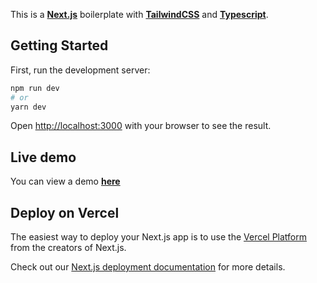 This is a **[Next.js](https://nextjs.org/)** boilerplate with **[TailwindCSS](https://tailwindcss.com/)** and **[Typescript](https://www.typescriptlang.org/)**.

## Getting Started

First, run the development server:

```bash
npm run dev
# or
yarn dev
```

Open [http://localhost:3000](http://localhost:3000) with your browser to see the result.

## Live demo

You can view a demo **[here](https://nextjs-babel-tailwind-ts.vercel.app/)**

## Deploy on Vercel

The easiest way to deploy your Next.js app is to use the [Vercel Platform](https://vercel.com/import?utm_medium=default-template&filter=next.js&utm_source=create-next-app&utm_campaign=create-next-app-readme) from the creators of Next.js.

Check out our [Next.js deployment documentation](https://nextjs.org/docs/deployment) for more details.
